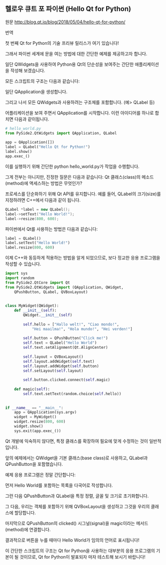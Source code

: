 
## 헬로우 큐트 포 파이썬 (Hello Qt for Python)

원문 http://blog.qt.io/blog/2018/05/04/hello-qt-for-python/

번역 

첫 번째 Qt for Python의 기술 프리뷰 릴리스가 여기 있습니다!

그래서 파이썬 세계에 문을 여는 방법에 대한 간단한 예제를 제공하고자 합니다.

일단 QWidgets을 사용하여 Python용 Qt의 단순성을 보여주는 간단한 애플리케이션을 작성해 보겠습니다.

모든 스크립트의 구조는 다음과 같습니다:

일단 QApplication을 생성합니다.

그리고 나서 모든 QWidgets과 사용하려는 구조체를 포함합니다. (예> QLabel 등)

어플리케이션을 보여 주면서 QApplication를 시작합니다.
이런 아이디어를 하나로 합치면 다음과 같이됩니다.

```python
# hello_world.py
from PySide2.QtWidgets import QApplication, QLabel
 
app = QApplication([])
label = QLabel("Hello Qt for Python!")
label.show()
app.exec_()
```

이를 실행하기 위해 간단한 python hello_world.py가 작업을 수행합니다.

그게 전부는 아니지만, 진정한 질문은 다음과 같습니다: Qt 클래스(class)의 메소드(method)에 액세스하는 방법은 무엇인가?

프로세스를 단순화하기 위해 Qt API를 유지합니다. 예를 들어, QLabel의 크기(size)를 지정하려면 C++에서 다음과 같이 됩니다.

```cpp
QLabel *label = new QLabel();
label->setText("Hello World!");
label->resize(800, 600);
```

파이썬에서 Qt를 사용하는 방법은 다음과 같습니다:

```python
label = QLabel()
label.setText("Hello World!")
label.resize(800, 600)
```

이제 C++와 동등하게 적용하는 방법을 알게 되었으므로, 보다 정교한 응용 프로그램을 작성할 수 있습니다.

```python
import sys
import random
from PySide2.QtCore import Qt
from PySide2.QtWidgets import (QApplication, QWidget,
    QPushButton, QLabel, QVBoxLayout)
 
 
class MyWidget(QWidget):
    def __init__(self):
        QWidget.__init__(self)
 
        self.hello = ["Hallo welt!", "Ciao mondo!",
            "Hei maailma!", "Hola mundo!", "Hei verden!"]
 
        self.button = QPushButton("Click me!")
        self.text = QLabel("Hello World")
        self.text.setAlignment(Qt.AlignCenter)
 
        self.layout = QVBoxLayout()
        self.layout.addWidget(self.text)
        self.layout.addWidget(self.button)
        self.setLayout(self.layout)
 
        self.button.clicked.connect(self.magic)
 
    def magic(self):
        self.text.setText(random.choice(self.hello))
 
 
if __name__ == "__main__":
    app = QApplication(sys.argv)
    widget = MyWidget()
    widget.resize(800, 600)
    widget.show()
    sys.exit(app.exec_())
```

 Qt 개발에 익숙하지 않다면, 특정 클래스를 확장하여 필요에 맞게 수정하는 것이 일반적입니다.

앞의 예제에서는 QWidget을 기본 클래스(base class)로 사용하고, QLabel과 QPushButton을 포함했습니다.

예제 응용 프로그램은 정말 간단합니다:

먼저 Hello World를 포함하는 목록을 다국어로 작성합니다.

그런 다음 QPushButton과 QLabel을 특정 정렬, 글꼴 및 크기로 초기화합니다.

그 다음, 우리는 객체를 포함하기 위해 QVBoxLayout을 생성하고 그것을 우리의 클래스에 할당합니다.

마지막으로 QPushButton의 clicked() 시그널(signal)을 magic이라는 메서드(method)에 연결합니다.

결과적으로 버튼을 누를 때마다 Hello World가 임의의 언어로 표시됩니다!

이 간단한 스크립트의 구조는 Qt for Python을 사용하는 대부분의 응용 프로그램의 기본이 될 것이므로, Qt for Python이 발표되자 마자 테스트해 보시기 바랍니다!
